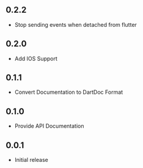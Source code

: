 ## 0.2.2
* Stop sending events when detached from flutter

## 0.2.0
* Add IOS Support

## 0.1.1
* Convert Documentation to DartDoc Format
## 0.1.0
* Provide API Documentation
## 0.0.1
* Initial release
